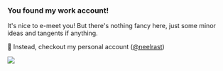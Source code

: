 ### You found my work account!

It's nice to e-meet you! But there's nothing fancy here, just some minor ideas and tangents if anything. 

🔭  Instead, checkout my personal account ([@neelrast](https://github.com/neelrast))

![](https://media.tenor.com/x8v1oNUOmg4AAAAd/rickroll-roll.gif)
